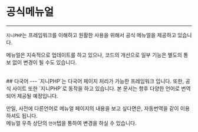 # 공식메뉴얼
---

`지니PHP`는 프레임워크를 이해하고 원활한 사용을 위해서 공식 메뉴얼을 제공하고 있습니다.  

메뉴얼은 지속적으로 업데이트를 하고 있으나, 코드의 개선으로 일부 기능은 별도의 통보 없이 변경이 될 수도 있습니다.  

<br>
## 다국어
---
`지니PHP`는 다국어 페이지 처리가 가능한 프레임워크 입니다. 또한, 공식 사이트 또한 `지니PHP`로 동작을 하고 있습니다.  
본 문서는 향후 다양한 언어로 번역되어 제공될 예정입니다.  

만일, 사전에 다른언어로 메뉴얼 페이지의 내용을 보고 싶다면은, 자동번역을 같이 이용하셔도 됩니다.  
메뉴얼 우측 상단의 `언어`텝을 통하여 변경을 하실 수 있습니다.  
